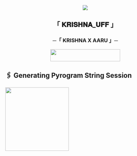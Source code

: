 <p align="center"><a href="https://telegram.me/NO_LOVE_I_HATE_LOVE"><img src="https://te.legra.ph/file/93fa0a960d827fff16f14.jpg"></a></p>

<h2 align="center">
  「 𝐊𝐑𝐈𝐒𝐇𝐍𝐀_𝐔𝐅𝐅 」

<h3 align="center">
    ─「 KRISHNA X AARU 」─
</h3>

<p align="center"><a href="https://dashboard.heroku.com/new?template=https://github.com/Krishnauff/vc-bot.git"> <img src="https://img.shields.io/badge/Deploy%20On%20Heroku-black?style=for-the-badge&logo=heroku" width="220" height="38.45"/></a></p>

## 🖇 Generating Pyrogram String Session

<p>
<a href="https://replit.com/@Krishnauff/Krishna-StringSession?v=1"><img src="https://img.shields.io/badge/Generate%20On%20Repl-blueviolet?style=for-the-badge&logo=appveyor" width="200""/></a>
